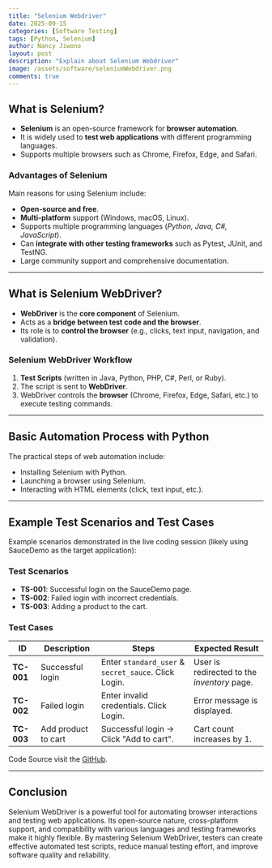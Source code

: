 ```yaml
---
title: "Selenium Webdriver"
date: 2025-09-15
categories: [Software Testing]
tags: [Python, Selenium]
author: Nancy Jiwono
layout: post
description: "Explain about Selenium Webdriver"
image: /assets/software/seleniumWebdriver.png
comments: true
---
```


## What is Selenium?

- **Selenium** is an open-source framework for **browser automation**.
- It is widely used to **test web applications** with different programming languages.
- Supports multiple browsers such as Chrome, Firefox, Edge, and Safari.

### Advantages of Selenium

Main reasons for using Selenium include:

- **Open-source and free**.
- **Multi-platform** support (Windows, macOS, Linux).
- Supports multiple programming languages (*Python, Java, C#, JavaScript*).
- Can **integrate with other testing frameworks** such as Pytest, JUnit, and TestNG.
- Large community support and comprehensive documentation.

---

## What is Selenium WebDriver?

- **WebDriver** is the **core component** of Selenium.
- Acts as a **bridge between test code and the browser**.
- Its role is to **control the browser** (e.g., clicks, text input, navigation, and validation).

### Selenium WebDriver Workflow

1. **Test Scripts** (written in Java, Python, PHP, C#, Perl, or Ruby).
2. The script is sent to **WebDriver**.
3. WebDriver controls the **browser** (Chrome, Firefox, Edge, Safari, etc.) to execute testing commands.

---

## Basic Automation Process with Python

The practical steps of web automation include:

- Installing Selenium with Python.
- Launching a browser using Selenium.
- Interacting with HTML elements (click, text input, etc.).

---

## Example Test Scenarios and Test Cases

Example scenarios demonstrated in the live coding session (likely using SauceDemo as the target application):

### Test Scenarios

- **TS-001**: Successful login on the SauceDemo page.
- **TS-002**: Failed login with incorrect credentials.
- **TS-003**: Adding a product to the cart.

### Test Cases

| ID | Description | Steps | Expected Result |
| --- | --- | --- | --- |
| **TC-001** | Successful login | Enter `standard_user` & `secret_sauce`. Click Login. | User is redirected to the *inventory* page. |
| **TC-002** | Failed login | Enter invalid credentials. Click Login. | Error message is displayed. |
| **TC-003** | Add product to cart | Successful login → Click "Add to cart". | Cart count increases by 1. |

Code Source visit the [GitHub](https://github.com/MQAFSI23/basic-of-selenium).  

---

## Conclusion

Selenium WebDriver is a powerful tool for automating browser interactions and testing web applications. Its open-source nature, cross-platform support, and compatibility with various languages and testing frameworks make it highly flexible. By mastering Selenium WebDriver, testers can create effective automated test scripts, reduce manual testing effort, and improve software quality and reliability.